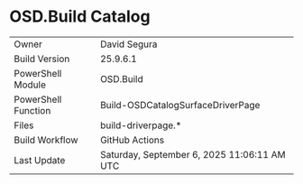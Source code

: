 ﻿# OSD.Build Catalog

| | |
|-|-|
| Owner | David Segura |
| Build Version | 25.9.6.1 |
| PowerShell Module | OSD.Build |
| PowerShell Function | Build-OSDCatalogSurfaceDriverPage |
| Files | build-driverpage.* |
| Build Workflow | GitHub Actions |
| Last Update | Saturday, September 6, 2025 11:06:11 AM UTC |
